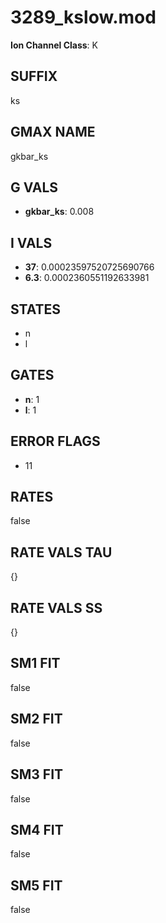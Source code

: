 # 3289_kslow.mod

**Ion Channel Class**: K

## SUFFIX

ks

## GMAX NAME

gkbar_ks

## G VALS

- **gkbar_ks**: 0.008

## I VALS

- **37**: 0.00023597520725690766
- **6.3**: 0.0002360551192633981

## STATES

- n
- l

## GATES

- **n**: 1
- **l**: 1

## ERROR FLAGS

- 11

## RATES

false

## RATE VALS TAU

{}

## RATE VALS SS

{}

## SM1 FIT

false

## SM2 FIT

false

## SM3 FIT

false

## SM4 FIT

false

## SM5 FIT

false
